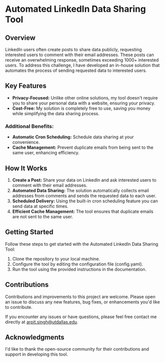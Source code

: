 <!DOCTYPE html>
<html>

<head>
  <title>Automated LinkedIn Data Sharing Tool</title>
</head>

<body>

  <h1>Automated LinkedIn Data Sharing Tool</h1>

  <h2>Overview</h2>

  <p>LinkedIn users often create posts to share data publicly, requesting interested users to comment with their email addresses. These posts can receive an overwhelming response, sometimes exceeding 1000+ interested users. To address this challenge, I have developed an in-house solution that automates the process of sending requested data to interested users.</p>

  <h2>Key Features</h2>

  <ul>
    <li><strong>Privacy-Focused:</strong> Unlike other online solutions, my tool doesn't require you to share your personal data with a website, ensuring your privacy.</li>
    <li><strong>Cost-Free:</strong> My solution is completely free to use, saving you money while simplifying the data sharing process.</li>
  </ul>

  <h3>Additional Benefits:</h3>

  <ul>
    <li><strong>Automatic Cron Scheduling:</strong> Schedule data sharing at your convenience.</li>
    <li><strong>Cache Management:</strong> Prevent duplicate emails from being sent to the same user, enhancing efficiency.</li>
  </ul>

  <h2>How It Works</h2>

  <ol>
    <li><strong>Create a Post:</strong> Share your data on LinkedIn and ask interested users to comment with their email addresses.</li>
    <li><strong>Automated Data Sharing:</strong> The solution automatically collects email addresses from comments and sends the requested data to each user.</li>
    <li><strong>Scheduled Delivery:</strong> Using the built-in cron scheduling feature you can send data at specific times.</li>
    <li><strong>Efficient Cache Management:</strong> The tool ensures that duplicate emails are not sent to the same user.</li>
  </ol>

  <h2>Getting Started</h2>

  <p>Follow these steps to get started with the Automated LinkedIn Data Sharing Tool:</p>

  <ol>
    <li>Clone the repository to your local machine.</li>
    <li>Configure the tool by editing the configuration file (config.yaml).</li>
    <li>Run the tool using the provided instructions in the documentation.</li>
  </ol>

  <h2>Contributions</h2>

  <p>Contributions and improvements to this project are welcome. Please open an issue to discuss any new features, bug fixes, or enhancements you'd like to contribute.</p>

  <p>If you encounter any issues or have questions, please feel free contact me directly at <a href="mailto:arpit.singh@utdallas.edu">arpit.singh@utdallas.edu</a>.</p>

  <h2>Acknowledgments</h2>

  <p>I'd like to thank the open-source community for their contributions and support in developing this tool.</p>

</body>

</html>
